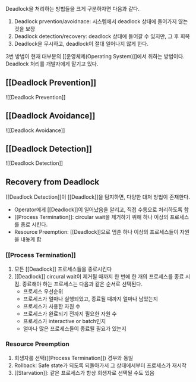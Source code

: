 Deadlock을 처리하는 방법들을 크게 구분하자면 다음과 같다.
1. Deadlock prvention/avoidnace: 시스템에서 deadlock 상태에 들어가지 않는 것을 보장
2. Deadlock detection/recovery: deadlock 상태에 들어갈 수 있지만, 그 후 회복
3. Deadlock을 무시하고, deadlock이 절대 일어나지 않게 한다.

3번 방법이 현재 대부분의 [[운영체제(Operating System)]]에서 취하는 방법이다. Deadlock 처리를 개발자에게 맡기고 있다. 
## [[Deadlock Prevention]]
![[Deadlock Prevention]]
## [[Deadlock Avoidance]]
![[Deadlock Avoidance]]
## [[Deadlock Detection]]
![[Deadlock Detection]]
## Recovery from Deadlock
[[Deadlock Detection]]이 [[Deadlock]]을 탐지하면, 다양한 대처 방법이 존재한다. 
+ Operator에게 [[Deadlock]]이 일어났음을 알리고, 직접 수동으로 처리하도록 함
+ [[Process Termination]]: circular wait을 제거하기 위해 하나 이상의 프로세스를 종료 시킨다. 
+ Resource Preemption: [[Deadlock]]으로 멈춘 하나 이상의 프로세스들이 자원을 내놓게 함
### [[Process Termination]]
1. 모든 [[Deadlock]] 프로세스들을 종료시킨다
2. [[Deadlock]] circural wait이 제거될 때까지 한 번에 한 개의 프로세스를 종료 시킴. 종료해야 하는 프로세스는 다음과 같은 순서로 선택된다. 
	+ 프로세스 우선순위
	+ 프로세스가 얼마나 실행되었고, 종료될 때까지 얼마나 남았는지
	+ 프로세스가 사용한 자원 수
	+ 프로세스가 완료되기 전까지 필요한 자원 수
	+ 프로세스가 interactive or batch인지
	+ 얼마나 많은 프로세스들이 종료될 필요가 있는지
### Resource Preemption
1. 희생자를 선택([[Process Termination]]) 경우와 동일
2. Rollback: Safe state가 되도록 되돌아가서 그 상태에서부터 프로세스가 재시작
3. [[Starvation]]: 같은 프로세스가 항상 희생자로 선택될 수도 있음

